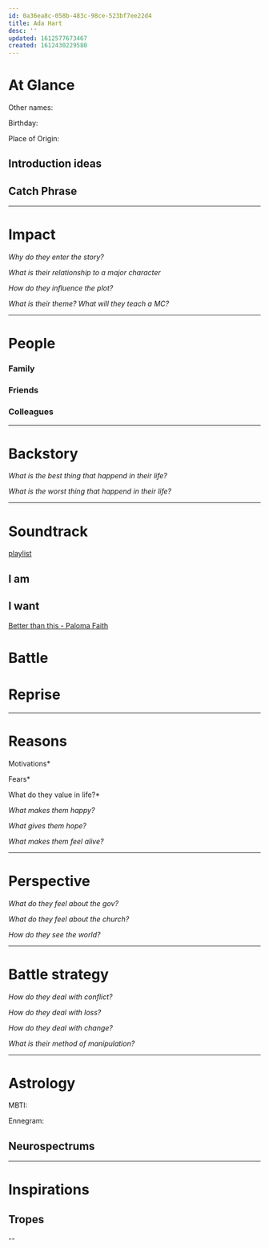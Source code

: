 ```yaml
---
id: 0a36ea8c-058b-483c-98ce-523bf7ee22d4
title: Ada Hart
desc: ''
updated: 1612577673467
created: 1612430229580
---
```

# At Glance

Other names:

Birthday:

Place of Origin:

## Introduction ideas

## Catch Phrase
>

---
# Impact

*Why do they enter the story?*


*What is their relationship to a major character*


*How do they influence the plot?*


*What is their theme? What will they teach a MC?*


---
# People

### Family

### Friends

### Colleagues

---
# Backstory

*What is the best thing that happend in their life?*


*What is the worst thing that happend in their life?*


---
# Soundtrack
[playlist](https://open.spotify.com/playlist/2NB6ZRXbauk2uMT1NnYCVj)

## I am


## I want
[Better than this - Paloma Faith](https://open.spotify.com/track/6I4Qhjl6JFMrg9IUfGikLY)

# Battle


# Reprise


---

# Reasons

Motivations*


Fears*


What do they value in life?*


*What makes them happy?*


*What gives them hope?*


*What makes them feel alive?*


---

# Perspective


*What do they feel about the gov?*


*What do they feel about the church?*


*How do they see the world?*


---
# Battle strategy

*How do they deal with conflict?*


*How do they deal with loss?*


*How do they deal with change?*


*What is their method of manipulation?*


---

# Astrology

MBTI:

Ennegram:

## Neurospectrums

---

# Inspirations


## Tropes


--
